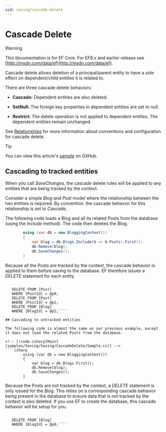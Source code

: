 ```yaml
---
uid: saving/cascade-delete
---
```

# Cascade Delete

> [!WARNING]
> This documentation is for EF Core. For EF6.x and earlier release see [http://msdn.com/data/ef](http://msdn.com/data/ef).

Cascade delete allows deletion of a principal/parent entity to have a side effect on dependent/child entities it is related to.

There are three cascade delete behaviors:
* **Cascade:** Dependent entities are also deleted.

* **SetNull:** The foreign key properties in dependent entities are set to null.

* **Restrict:** The delete operation is not applied to dependent entities. The dependent entities remain unchanged.

See [Relationships](../modeling/relationships.md) for more information about conventions and configuration for cascade delete.

> [!TIP]
> You can view this article's [sample](https://github.com/aspnet/EntityFramework.Docs/tree/master/samples/Saving/Saving/CascadeDelete/) on GitHub.

## Cascading to tracked entities

When you call *SaveChanges*, the cascade delete rules will be applied to any entities that are being tracked by the context.

Consider a simple *Blog* and *Post* model where the relationship between the two entities is required. By convention. the cascade behavior for this relationship is set to *Cascade*.

The following code loads a Blog and all its related Posts from the database (using the *Include* method). The code then deletes the Blog.

<!-- [!code-csharp[Main](samples/Saving/Saving/CascadeDelete/Sample.cs)] -->
````csharp
        using (var db = new BloggingContext())
        {
            var blog = db.Blogs.Include(b => b.Posts).First();
            db.Remove(blog);
            db.SaveChanges();
        }
````

Because all the Posts are tracked by the context, the cascade behavior is applied to them before saving to the database. EF therefore issues a  *DELETE* statement for each entity.

<!-- literal_block"xml:space": "preserve", "classes  "backrefs  "names  "dupnames   -->
````

   DELETE FROM [Post]
   WHERE [PostId] = @p0;
   DELETE FROM [Post]
   WHERE [PostId] = @p1;
   DELETE FROM [Blog]
   WHERE [BlogId] = @p2;````

## Cascading to untracked entities

The following code is almost the same as our previous example, except it does not load the related Posts from the database.

<!-- [!code-csharp[Main](samples/Saving/Saving/CascadeDelete/Sample.cs)] -->
````csharp
        using (var db = new BloggingContext())
        {
            var blog = db.Blogs.First();
            db.Remove(blog);
            db.SaveChanges();
        }
````

Because the Posts are not tracked by the context, a *DELETE* statement is only issued for the *Blog*. This relies on a corresponding cascade behavior being present in the database to ensure data that is not tracked by the context is also deleted. If you use EF to create the database, this cascade behavior will be setup for you.

<!-- literal_block"xml:space": "preserve", "classes  "backrefs  "names  "dupnames   -->
````

   DELETE FROM [Blog]
   WHERE [BlogId] = @p0;````
